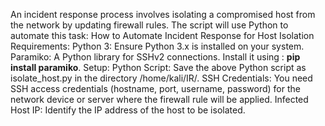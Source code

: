 An incident response process involves isolating a compromised host from the network by updating firewall rules. The script will use Python to automate this task:
How to Automate Incident Response for Host Isolation
Requirements:
Python 3: Ensure Python 3.x is installed on your system.
Paramiko: A Python library for SSHv2 connections. Install it using :
**pip install paramiko**.
Setup:
Python Script: Save the above Python script as isolate_host.py in the directory /home/kali/IR/.
SSH Credentials: You need SSH access credentials (hostname, port, username, password) for the network device or server where the firewall rule will be applied.
Infected Host IP: Identify the IP address of the host to be isolated.
